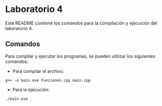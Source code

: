 # Laboratorio 4

Este README contiene los comandos para la compilación y ejecución del laboratorio 4.

## Comandos

Para compilar y ejecutar los programas, se pueden utilizar los siguientes comandos:

- Para compilar el archivo:
```
g++ -o main.exe Funciones.cpp main.cpp
```

- Para la ejecución:
```
./main.exe
```